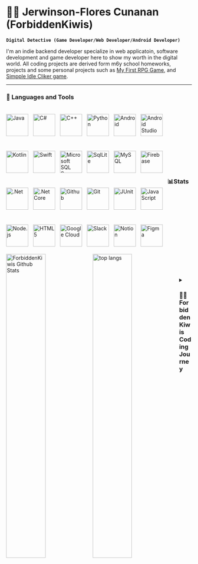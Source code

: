 # 🚫🥝 Jerwinson-Flores Cunanan (ForbiddenKiwis)
**`Digital Detective (Game Developer/Web Developer/Android Developer)`**

I'm an indie backend developer specialize in web applicatoin, software development and game developer here to show my worth in the digital world. All coding projects are derived form m6y school homeworks, projects and some personal projects such as [My First RPG Game](https://github.com/ForbiddenKiwis/First-2D-RPG-Game), and [Simpple Idle Cliker game](https://github.com/ForbiddenKiwis/Idle-Clicker-game).

---

### 🧰 Languages and Tools

<img align="left" alt="Java" width="60px" style="padding-right:10px; padding-top:20px; padding-bottom:20px;" src="https://cdn.jsdelivr.net/gh/devicons/devicon@latest/icons/java/java-original.svg" />
<img align="left" alt="C#" width="60px" style="padding-right:10px; padding-top:20px; padding-bottom:20px;" src="https://cdn.jsdelivr.net/gh/devicons/devicon@latest/icons/csharp/csharp-original.svg" />
<img align="left" alt="C++" width="60px" style="padding-right:10px; padding-top:20px; padding-bottom:20px;" src="https://cdn.jsdelivr.net/gh/devicons/devicon@latest/icons/cplusplus/cplusplus-original.svg" />
<img align="left" alt="Python" width="60px" style="padding-right:10px; padding-top:20px; padding-bottom:20px;" src="https://cdn.jsdelivr.net/gh/devicons/devicon@latest/icons/python/python-original.svg" />
<img align="left" alt="Android" width="60px" style="padding-right:10px; padding-top:20px; padding-bottom:20px;" src="https://cdn.jsdelivr.net/gh/devicons/devicon@latest/icons/android/android-original.svg" />
<img align="left" alt="Android Studio" width="60px" style="padding-right:10px; padding-top:20px; padding-bottom:20px;" src="https://cdn.jsdelivr.net/gh/devicons/devicon@latest/icons/androidstudio/androidstudio-original.svg" />
<img align="left" alt="Kotlin" width="60px" style="padding-right:10px; padding-top:20px; padding-bottom:20px;" src="https://cdn.jsdelivr.net/gh/devicons/devicon@latest/icons/kotlin/kotlin-plain.svg" />
<img align="left" alt="Swift" width="60px" style="padding-right:10px; padding-top:20px; padding-bottom:20px;" src="https://cdn.jsdelivr.net/gh/devicons/devicon@latest/icons/swift/swift-original.svg" />
<img align="left" alt="Microsoft SQL Server" width="60px" style="padding-right:10px; padding-top:20px; padding-bottom:20px;" src="https://cdn.jsdelivr.net/gh/devicons/devicon@latest/icons/microsoftsqlserver/microsoftsqlserver-plain-wordmark.svg" />
<img align="left" alt="SqlLite" width="60px" style="padding-right:10px; padding-top:20px; padding-bottom:20px;" src="https://cdn.jsdelivr.net/gh/devicons/devicon@latest/icons/sqlite/sqlite-original-wordmark.svg" />
<img align="left" alt="MySQL" width="60px" style="padding-right:10px; padding-top:20px; padding-bottom:20px;" src="https://cdn.jsdelivr.net/gh/devicons/devicon@latest/icons/mysql/mysql-original-wordmark.svg" />
<img align="left" alt="Firebase" width="60px" style="padding-right:10px; padding-top:20px; padding-bottom:20px;" src="https://cdn.jsdelivr.net/gh/devicons/devicon@latest/icons/firebase/firebase-original-wordmark.svg" />
<img align="left" alt=".Net" width="60px" style="padding-right:10px; padding-top:20px; padding-bottom:20px;" src="https://cdn.jsdelivr.net/gh/devicons/devicon@latest/icons/dot-net/dot-net-plain-wordmark.svg" />
<img align="left" alt=".Net Core" width="60px" style="padding-right:10px; padding-top:20px; padding-bottom:20px;" src="https://cdn.jsdelivr.net/gh/devicons/devicon@latest/icons/dotnetcore/dotnetcore-original.svg" />
<img align="left" alt="Github" width="60px" style="padding-right:10px; padding-top:20px; padding-bottom:20px;" 
 src="https://cdn.jsdelivr.net/gh/devicons/devicon@latest/icons/github/github-original.svg" />
 <img align="left" alt="Git" width="60px" style="padding-right:10px; padding-top:20px; padding-bottom:20px;" src="https://cdn.jsdelivr.net/gh/devicons/devicon@latest/icons/git/git-original.svg" />
<img align="left" alt="JUnit" width="60px" style="padding-right:10px; padding-top:20px; padding-bottom:20px;" src="https://cdn.jsdelivr.net/gh/devicons/devicon@latest/icons/junit/junit-plain.svg" />
<img align="left" alt="JavaScript" width="60px" style="padding-right:10px; padding-top:20px; padding-bottom:20px;" src="https://cdn.jsdelivr.net/gh/devicons/devicon@latest/icons/javascript/javascript-original.svg" />
<img align="left" alt="Node.js" width="60px" style="padding-right:10px; padding-top:20px; padding-bottom:20px;" src="https://cdn.jsdelivr.net/gh/devicons/devicon@latest/icons/nodejs/nodejs-original-wordmark.svg" />
<img align="left" alt="HTML5" width="60px" style="padding-right:10px; padding-top:20px; padding-bottom:20px;" src="https://cdn.jsdelivr.net/gh/devicons/devicon@latest/icons/html5/html5-plain-wordmark.svg" />
<img align="left" alt="Google Cloud" width="60px" style="padding-right:10px; padding-top:20px; padding-bottom:20px;" src="https://cdn.jsdelivr.net/gh/devicons/devicon@latest/icons/googlecloud/googlecloud-original.svg" />
<img align="left" alt="Slack" width="60px" style="padding-right:10px; padding-top:20px; padding-bottom:20px;" src="https://cdn.jsdelivr.net/gh/devicons/devicon@latest/icons/slack/slack-original.svg" />
<img align="left" alt="Notion" width="60px" style="padding-right:10px; padding-top:20px; padding-bottom:20px;" src="https://cdn.jsdelivr.net/gh/devicons/devicon@latest/icons/notion/notion-original.svg" />
<img align="left" alt="Figma" width="60px" style="padding-right:10px; padding-top:20px; padding-bottom:20px;" src="https://cdn.jsdelivr.net/gh/devicons/devicon@latest/icons/figma/figma-original.svg" />

<br/>
<br/>
<br/>
<br/>
<br/>
<br/>
<br/>
<br />  
<br />  

#
### 📊Stats
<img alt="ForbiddenKiwis Github Stats" align="left" width="46%" src="https://github-readme-stats.vercel.app/api?username=ForbiddenKiwis&show_icons=true&theme=chartreuse-dark"/>
<img alt="top langs" align="left" width="46%" src="https://github-readme-stats.vercel.app/api/top-langs/?username=ForbiddenKiwis&layout=compact&theme=chartreuse-dark"/>

 
<br />  
<br />  
<br />  
<br />  
<br />  
<br />  
<br />  
<br />  
<br />  
<br />  
<br />  

#
<details>
  <summary><h3>🚫🥝 ForbiddenKiwis Coding Journey</h3></summary>
    I started my coding journey at 2022 as a computer science with the drive to learn how to create games, animation, softwares whether it was on PC or mobile. And all the while, learning how to code in C# my first programming language I learn how to code in Java, python and later on in C++. My skill in Java soon begun to become the main programming language as I utilized it more and more during my school year. It all started with a dream in creating my first ever ideal video game and in order to accomplish it I will learn how to use Unity, Unreal engine and renpy. Additionaly I will make learn and master the snake and C++ as it might come in handy later. Life gives one's challenge and I will grow and overcome it as I have a dream that one day my game will revolutionize the industry. Don't blink cause I'm comming to engraved my name in history.
<!---
ForbiddenKiwis/ForbiddenKiwis is a ✨ special ✨ repository because its `README.md` (this file) appears on your GitHub profile.
You can click the Preview link to take a look at your changes.
--->
